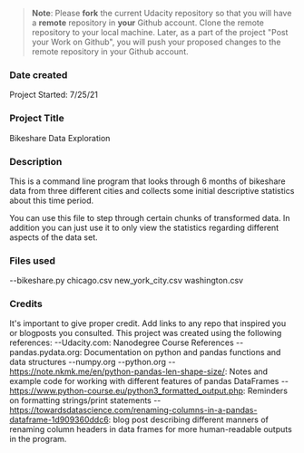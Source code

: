 >**Note**: Please **fork** the current Udacity repository so that you will have a **remote** repository in **your** Github account. Clone the remote repository to your local machine. Later, as a part of the project "Post your Work on Github", you will push your proposed changes to the remote repository in your Github account.

### Date created
Project Started: 7/25/21

### Project Title
Bikeshare Data Exploration

### Description
This is a command line program that looks through 6 months of bikeshare data from three different cities and collects some initial descriptive statistics about this time period.

You can use this file to step through certain chunks of transformed data. In addition you can just use it to only view the statistics regarding different aspects of the data set.

### Files used
--bikeshare.py
chicago.csv
new_york_city.csv
washington.csv

### Credits
It's important to give proper credit. Add links to any repo that inspired you or blogposts you consulted.
This project was created using the following references:
--Udacity.com: Nanodegree Course References
--pandas.pydata.org: Documentation on python and pandas functions and data structures
--numpy.org
--python.org
--https://note.nkmk.me/en/python-pandas-len-shape-size/: Notes and example code for working with different features of pandas DataFrames
--https://www.python-course.eu/python3_formatted_output.php: Reminders on formatting strings/print statements
--https://towardsdatascience.com/renaming-columns-in-a-pandas-dataframe-1d909360ddc6: blog post describing different manners of renaming column headers in data frames for more human-readable outputs in the program.
